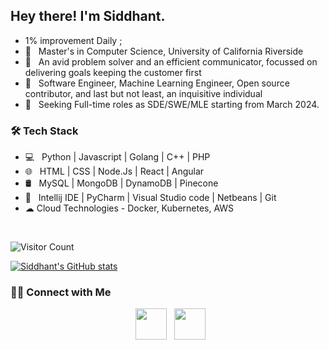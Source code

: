<h2> Hey there! I'm Siddhant. </h2>

- 1% improvement Daily ;
- 🔭 &nbsp; Master's in Computer Science, University of California Riverside
- 🤔 &nbsp; An avid problem solver and an efficient communicator, focussed on delivering goals keeping the customer first
- 💼 &nbsp; Software Engineer, Machine Learning Engineer, Open source contributor, and last but not least, an inquisitive individual 
- 👀 &nbsp; Seeking Full-time roles as SDE/SWE/MLE starting from March 2024.


<h3>🛠 Tech Stack</h3>

- 💻 &nbsp; Python | Javascript | Golang | C++ | PHP 
- 🌐 &nbsp; HTML | CSS | Node.Js | React | Angular 
- 🛢 &nbsp; MySQL | MongoDB | DynamoDB | Pinecone
- 🔧 &nbsp; Intellij IDE | PyCharm | Visual Studio code | Netbeans | Git
- ☁ Cloud Technologies - Docker, Kubernetes, AWS 

<br>


![Visitor Count](https://api.visitorbadge.io/api/visitors?path=https%3A%2F%2Fgithub.com%2FSiDDyy007&show_icons=true&theme=tokyonight)

[![Siddhant's GitHub stats](https://github-readme-stats.vercel.app/api?username=SiDDyy007)](https://github.com/SiDDyy007/github-readme-stats)

<h3> 🤝🏻 Connect with Me </h3>

<p align="center"> 
&nbsp; <a href="https://www.linkedin.com/in/sid207/" target="_blank" rel="noopener noreferrer"><img src="https://img.icons8.com/plasticine/100/000000/linkedin.png" width="50" /></a>
&nbsp; <a href="mailto:spooj003@ucr.edu" target="_blank" rel="noopener noreferrer"><img src="https://img.icons8.com/plasticine/100/000000/gmail.png"  width="50" /></a>
</p>



<!---
SiDDyy007/SiDDyy007 is a ✨ special ✨ repository because its `README.md` (this file) appears on your GitHub profile.
You can click the Preview link to take a look at your changes.
--->
